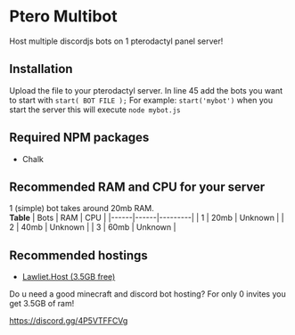 # Ptero Multibot
Host multiple discordjs bots on 1 pterodactyl panel server!

## Installation
Upload the file to your pterodactyl server.
In line 45 add the bots you want to start with `start( BOT FILE );`
For example:
`start('mybot')` when you start the server this will execute `node mybot.js`

## Required NPM packages
- Chalk

## Recommended RAM and CPU for your server
1 (simple) bot takes around 20mb RAM. <br>
**Table**
| Bots | RAM  | CPU     |
|------|------|---------|
| 1    | 20mb | Unknown |
| 2    | 40mb | Unknown |
| 3    | 60mb | Unknown |

## Recommended hostings
- [Lawliet.Host (3.5GB free)](https://discord.gg/4P5VTFFCVg)

Do u need a good minecraft and discord bot hosting? For only 0 invites you get 3.5GB of ram! 

https://discord.gg/4P5VTFFCVg
